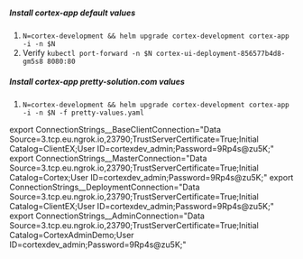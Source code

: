 ##### Install cortex-app default values
1. `N=cortex-development && helm upgrade cortex-development cortex-app -i -n $N`
1. Verify `kubectl port-forward -n $N cortex-ui-deployment-856577b4d8-gm5s8 8080:80`


##### Install cortex-app pretty-solution.com values
1. `N=cortex-development && helm upgrade cortex-development cortex-app -i -n $N -f pretty-values.yaml`

export ConnectionStrings__BaseClientConnection="Data Source=3.tcp.eu.ngrok.io,23790;TrustServerCertificate=True;Initial Catalog=ClientEX;User ID=cortexdev_admin;Password=9Rp4s@zu5K;"
export ConnectionStrings__MasterConnection="Data Source=3.tcp.eu.ngrok.io,23790;TrustServerCertificate=True;Initial Catalog=Cortex;User ID=cortexdev_admin;Password=9Rp4s@zu5K;"
export ConnectionStrings__DeploymentConnection="Data Source=3.tcp.eu.ngrok.io,23790;TrustServerCertificate=True;Initial Catalog=ClientEX;User ID=cortexdev_admin;Password=9Rp4s@zu5K;"
export ConnectionStrings__AdminConnection="Data Source=3.tcp.eu.ngrok.io,23790;TrustServerCertificate=True;Initial Catalog=CortexAdminDemo;User ID=cortexdev_admin;Password=9Rp4s@zu5K;"
